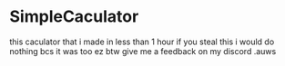 # SimpleCaculator
this caculator that i made in less than 1 hour
if you steal this i would do nothing bcs it was too ez
btw give me a feedback on my discord .auws
